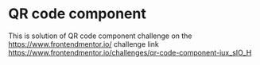 # QR code component
This is solution of QR code component challenge on the https://www.frontendmentor.io/
challenge link https://www.frontendmentor.io/challenges/qr-code-component-iux_sIO_H